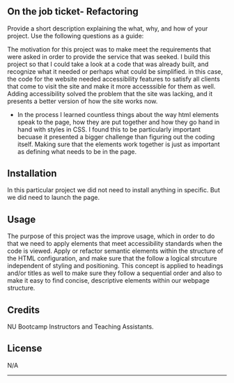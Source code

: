 # <Horiseon-Refactor>

## On the job ticket- Refactoring

Provide a short description explaining the what, why, and how of your project. Use the following questions as a guide:

The motivation for this project was to make meet the requirements that were asked in order to provide the service that was seeked.
I build this project so that I could take a look at a code that was already built, and recognize what it needed  or perhaps what could
be simplified. in this case, the code for the website needed accessibility features to satisfy all clients that come to visit the site
and make it more accesssible for them as well. Adding accessibility solved the problem that the site was lacking, and it presents a
better version of how the site works now.
- In the process I learned countless things about the way html elements speak to the page, how they are put together and how they go 
hand in hand with styles in CSS. I found this to be particularly important becuase it presented a bigger challenge than figuring out
the coding itself. Making sure that the elements work together is just as important as defining what needs to be in the page.

## Installation

In this particular project we did not need to install anything in specific. But we did need to launch the page.

## Usage

The purpose of this project was the improve usage, which in order to do that we need to apply elements that meet accessibility
standards when the code is viewed.
Apply or refactor semantic elements within the structure of the HTML configuration, and make sure that the follow a logical
strcuture independent of styling and positioning. This concept is applied to headings and/or titles as well to make sure they
follow a sequential order and also to make it easy to find concise, descriptive elements within our webpage structure.

## Credits

NU Bootcamp Instructors and Teaching Assistants.

## License

N/A

---
